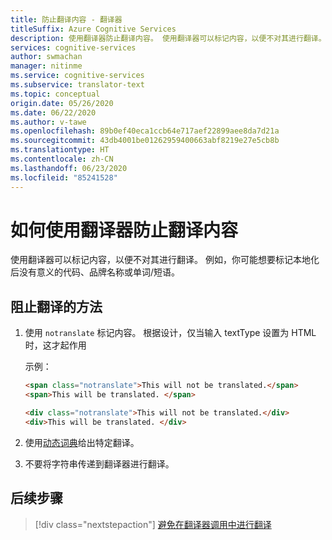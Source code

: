 ```yaml
---
title: 防止翻译内容 - 翻译器
titleSuffix: Azure Cognitive Services
description: 使用翻译器防止翻译内容。 使用翻译器可以标记内容，以便不对其进行翻译。
services: cognitive-services
author: swmachan
manager: nitinme
ms.service: cognitive-services
ms.subservice: translator-text
ms.topic: conceptual
origin.date: 05/26/2020
ms.date: 06/22/2020
ms.author: v-tawe
ms.openlocfilehash: 89b0ef40eca1ccb64e717aef22899aee8da7d21a
ms.sourcegitcommit: 43db4001be01262959400663abf8219e27e5cb8b
ms.translationtype: HT
ms.contentlocale: zh-CN
ms.lasthandoff: 06/23/2020
ms.locfileid: "85241528"
---
```

# <a name="how-to-prevent-translation-of-content-with-the-translator"></a>如何使用翻译器防止翻译内容

使用翻译器可以标记内容，以便不对其进行翻译。 例如，你可能想要标记本地化后没有意义的代码、品牌名称或单词/短语。

## <a name="methods-for-preventing-translation"></a>阻止翻译的方法

1. 使用 `notranslate` 标记内容。 根据设计，仅当输入 textType 设置为 HTML 时，这才起作用

   示例：

   ```html
   <span class="notranslate">This will not be translated.</span>
   <span>This will be translated. </span>
   ```
   
   ```html
   <div class="notranslate">This will not be translated.</div>
   <div>This will be translated. </div>
   ```

2. 使用[动态词典](dynamic-dictionary.md)给出特定翻译。

3. 不要将字符串传递到翻译器进行翻译。



## <a name="next-steps"></a>后续步骤
> [!div class="nextstepaction"]
> [避免在翻译器调用中进行翻译](reference/v3-0-translate.md)

<!-- Update_Description: update metedata properties -->